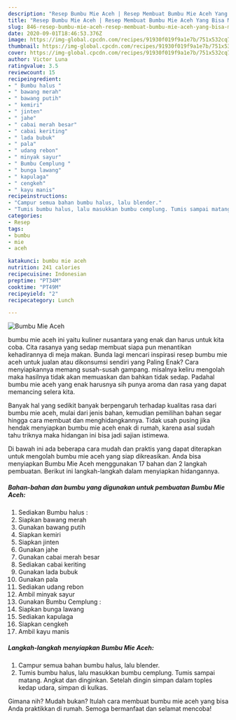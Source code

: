 ```yaml
---
description: "Resep Bumbu Mie Aceh | Resep Membuat Bumbu Mie Aceh Yang Bisa Manjain Lidah"
title: "Resep Bumbu Mie Aceh | Resep Membuat Bumbu Mie Aceh Yang Bisa Manjain Lidah"
slug: 846-resep-bumbu-mie-aceh-resep-membuat-bumbu-mie-aceh-yang-bisa-manjain-lidah
date: 2020-09-01T18:46:53.376Z
image: https://img-global.cpcdn.com/recipes/91930f019f9a1e7b/751x532cq70/bumbu-mie-aceh-foto-resep-utama.jpg
thumbnail: https://img-global.cpcdn.com/recipes/91930f019f9a1e7b/751x532cq70/bumbu-mie-aceh-foto-resep-utama.jpg
cover: https://img-global.cpcdn.com/recipes/91930f019f9a1e7b/751x532cq70/bumbu-mie-aceh-foto-resep-utama.jpg
author: Victor Luna
ratingvalue: 3.5
reviewcount: 15
recipeingredient:
- " Bumbu halus "
- " bawang merah"
- " bawang putih"
- " kemiri"
- " jinten"
- " jahe"
- " cabai merah besar"
- " cabai keriting"
- " lada bubuk"
- " pala"
- " udang rebon"
- " minyak sayur"
- " Bumbu Cemplung "
- " bunga lawang"
- " kapulaga"
- " cengkeh"
- " kayu manis"
recipeinstructions:
- "Campur semua bahan bumbu halus, lalu blender."
- "Tumis bumbu halus, lalu masukkan bumbu cemplung. Tumis sampai matang. Angkat dan dinginkan. Setelah dingin simpan dalam toples kedap udara, simpan di kulkas."
categories:
- Resep
tags:
- bumbu
- mie
- aceh

katakunci: bumbu mie aceh 
nutrition: 241 calories
recipecuisine: Indonesian
preptime: "PT34M"
cooktime: "PT49M"
recipeyield: "2"
recipecategory: Lunch

---
```



![Bumbu Mie Aceh](https://img-global.cpcdn.com/recipes/91930f019f9a1e7b/751x532cq70/bumbu-mie-aceh-foto-resep-utama.jpg)


bumbu mie aceh ini yaitu kuliner nusantara yang enak dan harus untuk kita coba. Cita rasanya yang sedap membuat siapa pun menantikan kehadirannya di meja makan.
Bunda lagi mencari inspirasi resep bumbu mie aceh untuk jualan atau dikonsumsi sendiri yang Paling Enak? Cara menyiapkannya memang susah-susah gampang. misalnya keliru mengolah maka hasilnya tidak akan memuaskan dan bahkan tidak sedap. Padahal bumbu mie aceh yang enak harusnya sih punya aroma dan rasa yang dapat memancing selera kita.



Banyak hal yang sedikit banyak berpengaruh terhadap kualitas rasa dari bumbu mie aceh, mulai dari jenis bahan, kemudian pemilihan bahan segar hingga cara membuat dan menghidangkannya. Tidak usah pusing jika hendak menyiapkan bumbu mie aceh enak di rumah, karena asal sudah tahu triknya maka hidangan ini bisa jadi sajian istimewa.


Di bawah ini ada beberapa cara mudah dan praktis yang dapat diterapkan untuk mengolah bumbu mie aceh yang siap dikreasikan. Anda bisa menyiapkan Bumbu Mie Aceh menggunakan 17 bahan dan 2 langkah pembuatan. Berikut ini langkah-langkah dalam menyiapkan hidangannya.

<!--inarticleads1-->

##### Bahan-bahan dan bumbu yang digunakan untuk pembuatan Bumbu Mie Aceh:

1. Sediakan  Bumbu halus :
1. Siapkan  bawang merah
1. Gunakan  bawang putih
1. Siapkan  kemiri
1. Siapkan  jinten
1. Gunakan  jahe
1. Gunakan  cabai merah besar
1. Sediakan  cabai keriting
1. Gunakan  lada bubuk
1. Gunakan  pala
1. Sediakan  udang rebon
1. Ambil  minyak sayur
1. Gunakan  Bumbu Cemplung :
1. Siapkan  bunga lawang
1. Sediakan  kapulaga
1. Siapkan  cengkeh
1. Ambil  kayu manis




<!--inarticleads2-->

##### Langkah-langkah menyiapkan Bumbu Mie Aceh:

1. Campur semua bahan bumbu halus, lalu blender.
1. Tumis bumbu halus, lalu masukkan bumbu cemplung. Tumis sampai matang. Angkat dan dinginkan. Setelah dingin simpan dalam toples kedap udara, simpan di kulkas.




Gimana nih? Mudah bukan? Itulah cara membuat bumbu mie aceh yang bisa Anda praktikkan di rumah. Semoga bermanfaat dan selamat mencoba!
